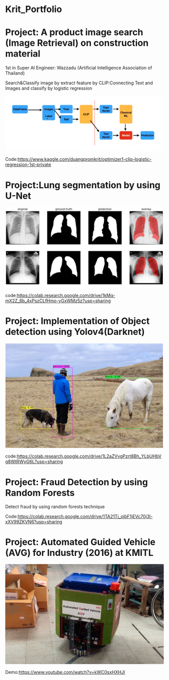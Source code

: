 # Krit_Portfolio

# Project: A product image search (Image Retrieval) on construction material

1st in Super AI Engineer: Wazzadu (Artificial Intelligence Association of Thailand)

Search&Classify image by extract feature by CLIP:Connecting Text and Images and classify by logistic regression

![](https://github.com/kritduangprom/Krit_Portfolio/blob/main/Images/CLIP.png)

Code:https://www.kaggle.com/duangpromkrit/optimizer1-clip-logistic-regression-1st-private

# Project:Lung segmentation by using U-Net

![](https://github.com/kritduangprom/Krit_Portfolio/blob/main/Images/Unet.png)

code:https://colab.research.google.com/drive/1kMq-mX2Z_6b_4xPszCLfHmo-yGxWMz5z?usp=sharing

# Project: Implementation of Object detection using Yolov4(Darknet)

![](https://github.com/kritduangprom/Krit_Portfolio/blob/main/Images/Yolo.png)

code:https://colab.research.google.com/drive/1L2aZVvgPzrt8Bh_YLbUHbVg8WtRWyG6L?usp=sharing

# Project: Fraud Detection by using Random Forests

Detect fraud by using random forests technique

Code:https://colab.research.google.com/drive/1TA21Ti_ojbF1jEVc70j3l-xXV99ZKVN6?usp=sharing

# Project: Automated Guided Vehicle (AVG) for Industry (2016) at KMITL

![](https://github.com/kritduangprom/Krit_Portfolio/blob/main/Images/AVG.png)

Demo:https://www.youtube.com/watch?v=kWC0sxHXHJI
